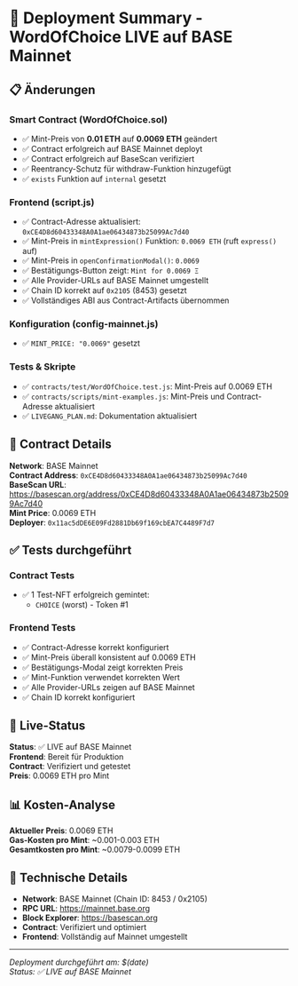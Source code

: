 # 🚀 Deployment Summary - WordOfChoice LIVE auf BASE Mainnet

## 📋 Änderungen

### **Smart Contract (WordOfChoice.sol)**
- ✅ Mint-Preis von **0.01 ETH** auf **0.0069 ETH** geändert
- ✅ Contract erfolgreich auf BASE Mainnet deployt
- ✅ Contract erfolgreich auf BaseScan verifiziert
- ✅ Reentrancy-Schutz für withdraw-Funktion hinzugefügt
- ✅ `exists` Funktion auf `internal` gesetzt

### **Frontend (script.js)**
- ✅ Contract-Adresse aktualisiert: `0xCE4D8d60433348A0A1ae06434873b25099Ac7d40`
- ✅ Mint-Preis in `mintExpression()` Funktion: `0.0069 ETH` (ruft `express()` auf)
- ✅ Mint-Preis in `openConfirmationModal()`: `0.0069`
- ✅ Bestätigungs-Button zeigt: `Mint for 0.0069 Ξ`
- ✅ Alle Provider-URLs auf BASE Mainnet umgestellt
- ✅ Chain ID korrekt auf `0x2105` (8453) gesetzt
- ✅ Vollständiges ABI aus Contract-Artifacts übernommen

### **Konfiguration (config-mainnet.js)**
- ✅ `MINT_PRICE: "0.0069"` gesetzt

### **Tests & Skripte**
- ✅ `contracts/test/WordOfChoice.test.js`: Mint-Preis auf 0.0069 ETH
- ✅ `contracts/scripts/mint-examples.js`: Mint-Preis und Contract-Adresse aktualisiert
- ✅ `LIVEGANG_PLAN.md`: Dokumentation aktualisiert

## 🔗 Contract Details

**Network**: BASE Mainnet  
**Contract Address**: `0xCE4D8d60433348A0A1ae06434873b25099Ac7d40`  
**BaseScan URL**: https://basescan.org/address/0xCE4D8d60433348A0A1ae06434873b25099Ac7d40  
**Mint Price**: 0.0069 ETH  
**Deployer**: `0x11ac5dDE6E09Fd2881Db69f169cbEA7C4489F7d7`

## ✅ Tests durchgeführt

### **Contract Tests**
- ✅ 1 Test-NFT erfolgreich gemintet:
  - `CHOICE` (worst) - Token #1

### **Frontend Tests**
- ✅ Contract-Adresse korrekt konfiguriert
- ✅ Mint-Preis überall konsistent auf 0.0069 ETH
- ✅ Bestätigungs-Modal zeigt korrekten Preis
- ✅ Mint-Funktion verwendet korrekten Wert
- ✅ Alle Provider-URLs zeigen auf BASE Mainnet
- ✅ Chain ID korrekt konfiguriert

## 🎯 Live-Status

**Status**: ✅ LIVE auf BASE Mainnet  
**Frontend**: Bereit für Produktion  
**Contract**: Verifiziert und getestet  
**Preis**: 0.0069 ETH pro Mint

## 📊 Kosten-Analyse

**Aktueller Preis**: 0.0069 ETH  
**Gas-Kosten pro Mint**: ~0.001-0.003 ETH  
**Gesamtkosten pro Mint**: ~0.0079-0.0099 ETH

## 🔧 Technische Details

- **Network**: BASE Mainnet (Chain ID: 8453 / 0x2105)
- **RPC URL**: https://mainnet.base.org
- **Block Explorer**: https://basescan.org
- **Contract**: Verifiziert und optimiert
- **Frontend**: Vollständig auf Mainnet umgestellt

---
*Deployment durchgeführt am: $(date)*  
*Status: ✅ LIVE auf BASE Mainnet* 
